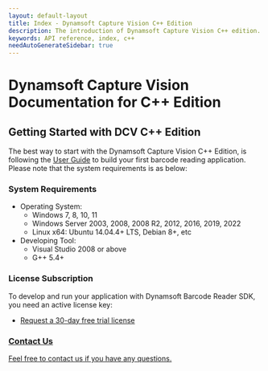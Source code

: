 ```yaml
---
layout: default-layout
title: Index - Dynamsoft Capture Vision C++ Edition
description: The introduction of Dynamsoft Capture Vision C++ edition.
keywords: API reference, index, c++
needAutoGenerateSidebar: true
---
```


# Dynamsoft Capture Vision Documentation for C++ Edition

## Getting Started with DCV C++ Edition

The best way to start with the Dynamsoft Capture Vision C++ Edition, is following the [User Guide](user-guide/index.md) to build your first barcode reading application. Please note that the system requirements is as below:

### System Requirements

* Operating System:
  * Windows 7, 8, 10, 11
  * Windows Server 2003, 2008, 2008 R2, 2012, 2016, 2019, 2022
  * Linux x64: Ubuntu 14.04.4+ LTS, Debian 8+, etc
* Developing Tool:
  * Visual Studio 2008 or above
  * G++ 5.4+

### License Subscription

To develop and run your application with Dynamsoft Barcode Reader SDK, you need an active license key:

* <a href = "https://www.dynamsoft.com/customer/license/trialLicense?utm_source=doc&product=DCV&package=desktop" target = "_blank">Request a 30-day free trial license

### Contact Us

<a href = "https://www.dynamsoft.com/company/customer-service/#contact" target = "_blank">Feel free to contact us if you have any questions.</a>
